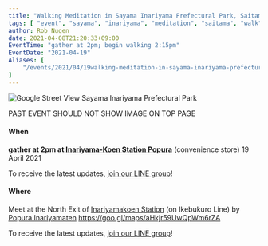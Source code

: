 ```yaml
---
title: "Walking Meditation in Sayama Inariyama Prefectural Park, Saitama"
tags: [ "event", "sayama", "inariyama", "meditation", "saitama", "walk" ]
author: Rob Nugen
date: 2021-04-08T21:20:33+09:00
EventTime: "gather at 2pm; begin walking 2:15pm"
EventDate: "2021-04-19"
Aliases: [
    "/events/2021/04/19walking-meditation-in-sayama-inariyama-prefectural-park-saitama"
]
---
```


<img
src="//b.robnugen.com/quests/walk-to-niigata/2021/route_plans/2021_apr_08_sayama_inariyama_prefectural_park.png"
alt="Google Street View Sayama Inariyama Prefectural Park"
class="title" />

PAST EVENT SHOULD NOT SHOW IMAGE ON TOP PAGE


#### When

**gather at 2pm at [Inariyama-Koen Station Popura](https://goo.gl/maps/aHkjr59UwQpWm6rZA)** (convenience store) 19 April 2021

To receive the latest updates, [join our LINE group](/contact/)!

#### Where

Meet at the North Exit of [Inariyamakoen Station](https://goo.gl/maps/4ymu2KpquokpdPvF7) (on Ikebukuro Line)
by [Popura Inariyamaten](https://goo.gl/maps/aHkjr59UwQpWm6rZA)  https://goo.gl/maps/aHkjr59UwQpWm6rZA

To receive the latest updates, [join our LINE group](/contact/)!
